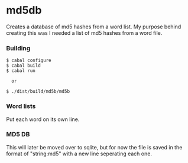 md5db
======

Creates a database of md5 hashes from a word list. My purpose behind creating this was
I needed a list of md5 hashes from a word file. 

### Building
    $ cabal configure
    $ cabal build
    $ cabal run
     
      or

    $ ./dist/build/md5b/md5b

### Word lists
Put each word on its own line.

### MD5 DB
This will later be moved over to sqlite, but for now the file is saved in the format
of "string:md5" with a new line seperating each one.
